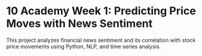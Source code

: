 # 10 Academy Week 1: Predicting Price Moves with News Sentiment

This project analyzes financial news sentiment and its correlation with stock price movements using Python, NLP, and time series analysis.
